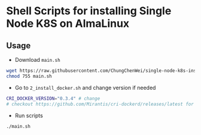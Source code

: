 # Shell Scripts for installing Single Node K8S on AlmaLinux

## Usage

- Download `main.sh`

```sh
wget https://raw.githubusercontent.com/ChungChenWei/single-node-k8s-install/main/main.sh
chmod 755 main.sh
```

- Go to `2_install_docker.sh` and change version if needed

```sh
CRI_DOCKER_VERSION="0.3.4" # change
# checkout https://github.com/Mirantis/cri-dockerd/releases/latest for latest version
```

- Run scripts

```sh
./main.sh
```
